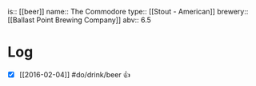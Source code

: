 is:: [[beer]]
name:: The Commodore
type:: [[Stout - American]]
brewery:: [[Ballast Point Brewing Company]]
abv:: 6.5

# Log
- [x] [[2016-02-04]] #do/drink/beer 👍
